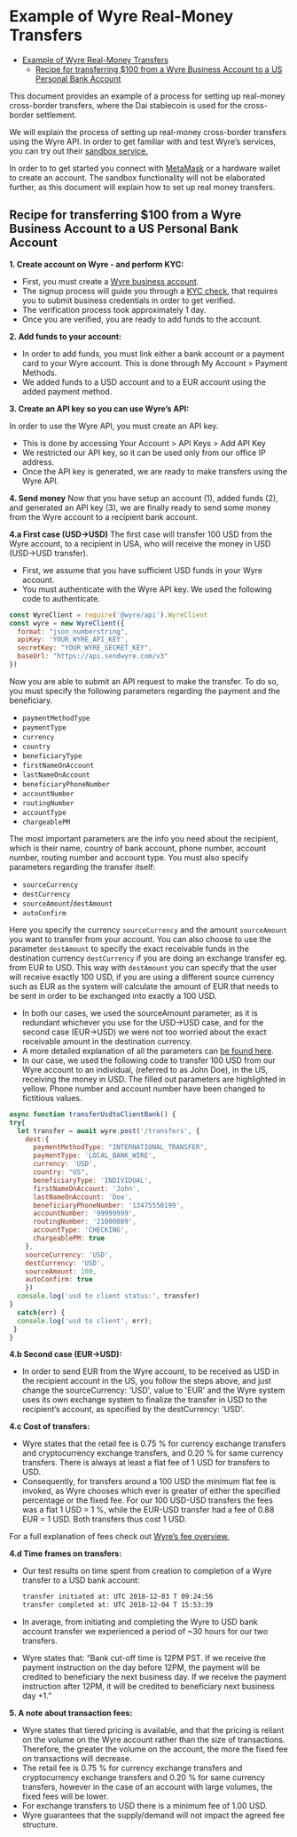 # Example of Wyre Real-Money Transfers

- [Example of Wyre Real-Money Transfers](#example-of-wyre-real-money-transfers)
  - [Recipe for transferring $100 from a Wyre Business Account to a US Personal Bank Account](#recipe-for-transferring-100-from-a-wyre-business-account-to-a-us-personal-bank-account)

This document provides an example of a process for setting up real-money cross-border transfers, where the Dai stablecoin is used for the cross-border settlement.

We will explain the process of setting up real-money cross-border transfers using the Wyre API.
In order to get familiar with and test Wyre’s services, you can try out their [sandbox service.](https://www.testwyre.com)

In order to to get started you connect with [MetaMask](https://metamask.io/) or a hardware wallet to create an account. The sandbox functionality will not be elaborated further, as this document will explain how to set up real money transfers.

## Recipe for transferring $100 from a Wyre Business Account to a US Personal Bank Account

**1. Create account on Wyre - and perform KYC:**

- First, you must create a [Wyre business account](https://dash.sendwyre.com/sign-up).
- The signup process will guide you through a [KYC check](https://support.sendwyre.com/getting-started/go-from-fiat-to-crypto-in-3-steps), that requires you to submit business credentials in order to get verified.
- The verification process took approximately 1 day.
- Once you are verified, you are ready to add funds to the account.

**2. Add funds to your account:**

- In order to add funds, you must link either a bank account or a payment card to your Wyre account. This is done through My Account > Payment Methods.
- We added funds to a USD account and to a EUR account using the added payment method.

**3. Create an API key so you can use Wyre’s API:**

In order to use the Wyre API, you must create an API key.

- This is done by accessing Your Account > API Keys > Add API Key
- We restricted our API key, so it can be used only from our office IP address.
- Once the API key is generated, we are ready to make transfers using the Wyre API.

**4. Send money**
Now that you have setup an account (1), added funds (2), and generated an API key (3), we are finally ready to send some money from the Wyre account to a recipient bank account.

**4.a First case (USD->USD)**
The first case will transfer 100 USD from the Wyre account, to a recipient in USA, who will receive the money in USD (USD->USD transfer).

- First, we assume that you have sufficient USD funds in your Wyre account.
- You must authenticate with the Wyre API key. We used the following code to authenticate.

```javascript
const WyreClient = require('@wyre/api').WyreClient
const wyre = new WyreClient({
  format: "json_numberstring",
  apiKey: 'YOUR_WYRE_API_KEY',
  secretKey: "YOUR_WYRE_SECRET_KEY",
  baseUrl: "https://api.sendwyre.com/v3"
})
```

Now you are able to submit an API request to make the transfer. To do so, you must specify the following parameters regarding the payment and the beneficiary.

- `paymentMethodType`
- `paymentType`
- `currency`
- `country`
- `beneficiaryType`
- `firstNameOnAccount`
- `lastNameOnAccount`
- `beneficiaryPhoneNumber`
- `accountNumber`
- `routingNumber`
- `accountType`
- `chargeablePM`

The most important parameters are the info you need about the recipient, which is their name, country of bank account, phone number, account number, routing number and account type.
You must also specify parameters regarding the transfer itself:

- `sourceCurrency`
- `destCurrency`
- `sourceAmount`/`destAmount`
- `autoConfirm`

Here you specify the currency `sourceCurrency` and the amount `sourceAmount` you want to transfer from your account. You can also choose to use the parameter `destAmount` to specify the exact receivable funds in the destination currency `destCurrency` if you are doing an exchange transfer eg. from EUR to USD. This way with `destAmount` you can specify that the user will receive exactly 100 USD, if you are using a different source currency such as EUR as the system will calculate the amount of EUR that needs to be sent in order to be exchanged into exactly a 100 USD.

- In both our cases, we used the sourceAmount parameter, as it is redundant whichever you use for the USD->USD case, and for the second case (EUR->USD) we were not too worried about the exact receivable amount in the destination currency.
- A more detailed explanation of all the parameters can [be found here](https://www.sendwyre.com/docs/#usa).
- In our case, we used the following code to transfer 100 USD from our Wyre account to an individual, (referred to as John Doe), in the US, receiving the money in USD. The filled out parameters are highlighted in yellow. Phone number and account number have been changed to fictitious values.

```javascript
async function transferUsdtoClientBank() {
try{
  let transfer = await wyre.post('/transfers', {
    dest:{
      paymentMethodType: "INTERNATIONAL_TRANSFER",
      paymentType: 'LOCAL_BANK_WIRE',
      currency: 'USD',
      country: "US",
      beneficiaryType: 'INDIVIDUAL',
      firstNameOnAccount: 'John',
      lastNameOnAccount: 'Doe',
      beneficiaryPhoneNumber: '13475550199',
      accountNumber: '99999999',
      routingNumber: '21000089',
      accountType: 'CHECKING',
      chargeablePM: true
    },
    sourceCurrency: 'USD',
    destCurrency: 'USD',
    sourceAmount: 100,
    autoConfirm: true
    })
  console.log('usd to client status:', transfer)
}
  catch(err) {
  console.log('usd to client', err);
 }
}
```

**4.b Second case (EUR->USD):**

- In order to send EUR from the Wyre account, to be received as USD in the recipient account in the US, you follow the steps above, and just change the sourceCurrency: 'USD',  value to 'EUR' and the Wyre system uses its own exchange system to finalize the transfer in USD to the recipient’s account, as specified by the destCurrency: 'USD'.

**4.c Cost of transfers:**

- Wyre states that the retail fee is 0.75 % for currency exchange transfers and cryptocurrency exchange transfers, and 0.20 % for same currency transfers. There is always at least a flat fee of 1 USD for transfers to USD.
- Consequently, for transfers around a 100 USD the minimum flat fee is invoked, as Wyre chooses which ever is greater of either the specified percentage or the fixed fee. For our 100 USD-USD transfers the fees was a flat 1 USD = 1 %, while the EUR-USD transfer had a fee of 0.88 EUR = 1 USD. Both transfers thus cost 1 USD.

For a full explanation of fees check out [Wyre’s fee overview.](https://support.sendwyre.com/fees-and-rates/wyre-fees-overview)

**4.d Time frames on transfers:**

- Our test results on time spent from creation to completion of a Wyre transfer to a USD bank account:

  ```bash
  transfer initiated at: UTC 2018-12-03 T 09:24:56
  transfer completed at: UTC 2018-12-04 T 15:53:39
  ```
  
- In average, from initiating and completing the Wyre to USD bank account transfer we experienced a period of ~30 hours for our two transfers.
- Wyre states that: “Bank cut-off time is 12PM PST. If we receive the payment instruction on the day before 12PM, the payment will be credited to beneficiary the next business day. If we receive the payment instruction after 12PM, it will be credited to beneficiary next business day +1.”

**5. A note about transaction fees:**

- Wyre states that tiered pricing is available, and that the pricing is reliant on the volume on the Wyre account rather than the size of transactions. Therefore, the greater the volume on the account, the more the fixed fee on transactions will decrease.
- The retail fee is 0.75 % for currency exchange transfers and cryptocurrency exchange transfers and 0.20 % for same currency transfers, however in the case of an account with large volumes, the fixed fees will be lower.  
- For exchange transfers to USD there is a minimum fee of 1.00 USD.
- Wyre guarantees that the supply/demand will not impact the agreed fee structure.
